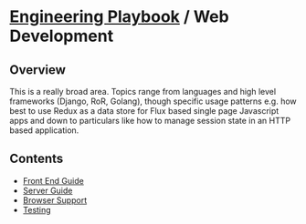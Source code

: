 # [Engineering Playbook](../README.md) / Web Development

## Overview

This is a really broad area. Topics range from languages and high level frameworks (Django, RoR, Golang), though specific usage patterns e.g. how best to use Redux as a data store for Flux based single page Javascript apps and down to particulars like how to manage session state in an HTTP based application.

## Contents

* [Front End Guide](frontend/)
* [Server Guide](server/)
* [Browser Support](browsersupport/)
* [Testing](testing/)
